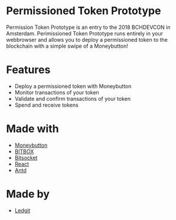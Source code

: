 # Permissioned Token Prototype

Permission Token Prototype is an entry to the 2018 BCHDEVCON in Amsterdam. Perimissioned Token Prototype runs entirely in your webbrowser and allows you to deploy a permissioned token to the blockchain with a simple swipe of a Moneybutton!

# Features

- Deploy a permissioned token with Moneybutton
- Monitor transactions of your token
- Validate and confirm transactions of your token
- Spend and receive tokens

# Made with
- [Moneybutton]
- [BITBOX]
- [Bitsocket]
- [React]
- [Antd]

# Made by
- [Ledgit]

[MoneyButton]: <https://moneybutton.com>
[BITBOX]: <https://developer.bitcoin.com/bitbox>
[Bitsocket]: <https://bitsocket.org/>
[React]: <https://reactjs.org/>
[Antd]: <https://ant.design/>

[Ledgit]: <https://ledgit.be/>
